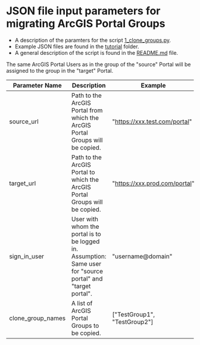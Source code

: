 # JSON file input parameters for migrating ArcGIS Portal Groups
- A description of the paramters for the script [1_clone_groups.py](1_clone_groups.py).
- Example JSON files are found in the [tutorial](tutorial) folder.
- A general description of the script is found in the [README.md](../README.md) file.

The same ArcGIS Portal Users as in the group of the "source" Portal will be assigned to the group in the "target" Portal.

| Parameter Name|    Description    | Example |
| --- | --- | --- |
| source_url | Path to the ArcGIS Portal from which the ArcGIS Portal Groups will be copied. | "https://xxx.test.com/portal"|
| target_url | Path to the ArcGIS Portal to which the ArcGIS Portal Groups will be copied. | "https://xxx.prod.com/portal"|
| sign_in_user | User with whom the portal is to be logged in. Assumption: Same user for "source portal" and "target portal".| "username@domain" |
| clone_group_names | A list of ArcGIS Portal Groups to be copied. | ["TestGroup1", "TestGroup2"] |
